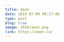```yaml
---
title: Aeon
date: 2019-07-09 09:17:40
type: post
blog: true
image: 2019/aeon.png
link: https://aeon.co/
---
```




